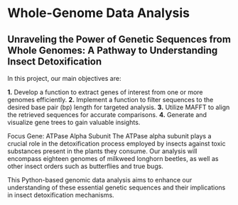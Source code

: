 # Whole-Genome Data Analysis

## Unraveling the Power of Genetic Sequences from Whole Genomes: A Pathway to Understanding Insect Detoxification

In this project, our main objectives are:

**1.** Develop a function to extract genes of interest from one or more genomes efficiently.
**2.** Implement a function to filter sequences to the desired base pair (bp) length for targeted analysis.
**3.** Utilize MAFFT to align the retrieved sequences for accurate comparisons.
**4.** Generate and visualize gene trees to gain valuable insights.

Focus Gene: ATPase Alpha Subunit
The ATPase alpha subunit plays a crucial role in the detoxification process employed by insects against toxic substances present in the plants they consume. Our analysis will encompass eighteen genomes of milkweed longhorn beetles, as well as other insect orders such as butterflies and true bugs. 

This Python-based genomic data analysis aims to enhance our understanding of these essential genetic sequences and their implications in insect detoxification mechanisms.
